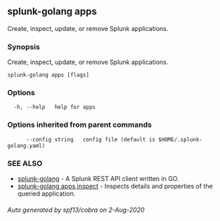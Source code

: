 ## splunk-golang apps

Create, inspect, update, or remove Splunk applications.

### Synopsis

Create, inspect, update, or remove Splunk applications.

```
splunk-golang apps [flags]
```

### Options

```
  -h, --help   help for apps
```

### Options inherited from parent commands

```
      --config string   config file (default is $HOME/.splunk-golang.yaml)
```

### SEE ALSO

- [splunk-golang](splunk-golang.md) - A Splunk REST API client written in GO.
- [splunk-golang apps inspect](splunk-golang_apps_inspect.md) - Inspects details and properties of the queried application.

###### Auto generated by spf13/cobra on 2-Aug-2020

